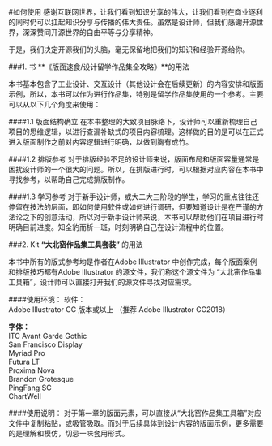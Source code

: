 #如何使用
感谢互联网世界，让我们看到知识分享的伟大，让我们看到在商业逐利的同时仍可以扛起知识分享与传播的伟大责任。虽然是设计师，但我们感谢开源世界，深深赞同开源世界的自由平等与分享精神。

于是，我们决定开源我们的头脑，毫无保留地把我们的知识和经验开源给你。


###1. 书 **《版面速食/设计留学作品集全攻略》**的用法

本书基本包含了工业设计、交互设计（其他设计会在后续更新）的内容安排和版面示例，所以，本书可以作为进行作品集，特别是留学作品集使用的一个参考。主要可以从以下几个角度来使用：

####1.1 版面结构确立
在本书整理的大致项目脉络下，设计师可以重新梳理自己项目的思维逻辑，以进行查漏补缺式的项目内容梳理。这样做的目的是可以在正式进入版面制作之前对内容逻辑进行明确，以做到胸有成竹。

####1.2 排版参考
对于排版经验不足的设计师来说，版面布局和版面容量通常是困扰设计师的一个很大的问题。所以，在排版进行时，可以根据对应内容在本书中寻找参考，以帮助自己完成排版制作。

####1.3 学习参考
对于新手设计师，或大二大三阶段的学生，学习的重点往往还停留在技法的层面，即如何使用软件或如何进行调研，但要知道设计是在严谨的方法论之下的创意活动，所以对于新手设计师来说，本书可以帮助他们在项目进行时明确目前进度。知全豹而析一斑，时刻明确自己在设计流程中的位置。

###2. Kit **“大北窑作品集工具套装”** 的用法

本书中所有的版式参考均是作者在Adobe Illustrator 中创作完成，每个版面案例和排版技巧都有Adobe Illustrator 的源文件，我们称这个源文件为 “大北窑作品集工具箱”，设计师可以直接打开我们的源文件寻找对应需求。

####使用环境：
软件：  
Adobe Illustrator CC 版本或以上 （推荐 Adobe Illustrator CC2018）

**字体：**  
ITC Avant Garde Gothic  
San Francisco Display  
Myriad Pro  
Futura LT  
Proxima Nova  
Brandon Grotesque  
PingFang SC  
ChartWell

####使用说明：
对于第一章的版面元素，可以直接从“大北窑作品集工具箱”对应文件中复制粘贴，或吸管吸取。而对于后续具体到设计内容的版面示例，更多需要的是理解和模仿，切忌一味套用形式。
